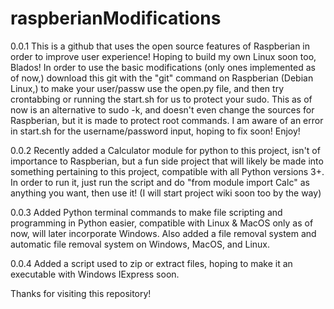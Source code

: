 # raspberianModifications
0.0.1
This is a github that uses the open source features of Raspberian in order to improve user experience! Hoping to build my own Linux soon too, Blados!
In order to use the basic modifications (only ones implemented as of now,) download this git with the "git" command on Raspberian (Debian Linux,)  to make your user/passw use the open.py file, and then try crontabbing or running the start.sh for us to protect your sudo.
This as of now is an alternative to sudo -k, and doesn't even change the sources for Raspberian, but it is made to protect root commands.
I am aware of an error in start.sh for the username/password input, hoping to fix soon!
Enjoy!

0.0.2
Recently added a Calculator module for python to this project, isn't of importance to Raspberian, but a fun side project that will likely be made into something pertaining to this project, compatible with all Python versions 3+.
In order to run it, just run the script and do "from module import Calc" as anything you want, then use it!
(I will start project wiki soon too by the way)

0.0.3
Added Python terminal commands to make file scripting and programming in Python easier, compatible with Linux & MacOS only as of now, will later incorporate Windows. Also added a file removal system and automatic file removal system on Windows, MacOS, and Linux.

0.0.4
Added a script used to zip or extract files, hoping to make it an executable with Windows IExpress soon.

Thanks for visiting this repository!
